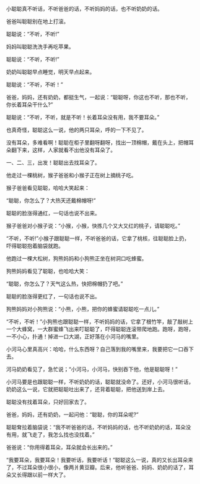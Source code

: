 小聪聪真不听话，不听爸爸的话，不听妈妈的话，也不听奶奶的话。

爸爸叫聪聪别在地上打滚。

聪聪说：“不听，不听!”

妈妈叫聪聪洗洗手再吃苹果。

聪聪说：“不听，不听!”

奶奶叫聪聪早点睡觉，明天早点起来。

聪聪说：“不听，不听！”

爸爸，妈妈，还有奶奶，都挺生气，一起说：“聪聪呀，你这也不听，那也不听，你长着耳朵干什么?”

聪聪说：“不听，不听，就是不听！长着耳朵没有用，我不要耳朵。”

也真奇怪，聪聪这么一说，他的两只耳朵，呼的一下不见了。

没有耳朵，多难看啊！聪聪在柜子里翻呀翻呀，找出一顶棉帽，戴在头上，把帽耳朵翻下来，这样，人家就看不出他没有耳朵了。

一、二、三，出发！聪聪出去找耳朵了。

他走过一棵桃树，猴子爸爸和小猴子正在树上摘桃子吃。

猴子爸爸看见聪聪，哈哈大笑起来：

“聪聪，你怎么了？大热天还戴棉帽呀!”

聪聪的脸涨得通红，一句话也说不出来。

猴子爸爸对小猴子说：“小猴，小猴，快拣几个又大又红的桃子，请聪聪吃。”

“不听，不听!”小猴子跟聪聪一样，不听爸爸的话，它拿了桃核，往聪聪脸上扔，吓得聪聪抱着脑袋就跑。

他跑过一棵大松树，狗熊妈妈和小狗熊正坐在树洞口吃蜂蜜。

狗熊妈妈看见了聪聪，也哈哈大笑：

“聪聪，你怎么了？天气这么热，快把棉帽扔了吧。”

聪聪的脸涨得更红了，一句话也说不出。

狗熊妈妈对小狗熊说：“小熊，小熊，把你的蜂蜜请聪聪吃一点儿。”

“不听，不听！”小狗熊也跟聪聪一样，不听妈妈的话，它拿了根竹竿，敲了敲树上一个大蜂窝，一大群蜜蜂飞出来叮聪聪了，吓得聪聪连滚带爬地跑。跑呀，跑呀，一不小心，扑通！掉进一口大湖，正好落在小河马的嘴里。

小河马心里真高兴：哈哈，什么东西呀？自己落到我的嘴里来，我要把它一口吞下去。

河马奶奶看见了，急忙说；“小河马，小河马，快别吞下他，他是聪聪呀！”

小河马要是也跟聪聪一样，不听奶奶的话，聪聪就没命了。还好，小河马很听话，奶奶这么一说，它就把聪聪吐出来了，还背着聪聪，把他送到岸上去。

聪聪没有找着耳朵，只好回家去了。

爸爸，妈妈，还有奶奶，一起问他：“聪聪，你的耳朵呢?”

聪聪耷拉着脑袋说：“我不听爸爸的话，不听妈妈的话，也不听奶奶的话，耳朵没有用，就飞走了，我怎么找也没找着。”

爸爸说：“你用得着耳朵，耳朵就会长出来的。”

“我要耳朵，我要耳朵！我要听话，我要听话！”聪聪这么一说，真的又长出耳朵来了，不过耳朵很小很小，像两爿黄豆瓣。后来，他听爸爸、妈妈、奶奶的话了，耳朵又长得跟以前一样大了。
